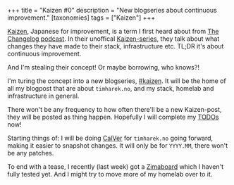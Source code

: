 +++
title = "Kaizen #0"
description = "New blogseries about continuous improvement."
[taxonomies]
tags = ["Kaizen"]
+++

[Kaizen][kaizen], Japanese for improvement, is a term I first heard about from
[The Changelog podcast][thechangelog]. In their unoffical
[Kaizen-series][kaizen_changelog], they talk about what changes they have made
to their stack, infrastructure etc. TL;DR it's about continuous improvement.

And I'm stealing their concept! Or maybe borrowing, who knows?!

I'm turing the concept into a new blogseries, [#kaizen](/tags/kaizen). It will
be the home of all my blogpost that are about `timharek.no`, and my stack,
homelab and infrastructure in general.

There won't be any frequency to how often there'll be a new Kaizen-post, they
will be posted as thing happen. Hopefully I will complete my [TODOs](/todo) now!

Starting things of: I will be doing [CalVer][calver] for `timharek.no` going
forward, making it easier to snapshot changes. It will only be for `YYYY.MM`,
there won't be any patches.

To end with a tease, I recently (last week) got a [Zimaboard][zimaboard] which I
haven't fully tested yet. And I might try to move more of my homelab over to it.

[kaizen]: https://en.wikipedia.org/wiki/Kaizen
[thechangelog]: https://changelog.com/
[kaizen_changelog]: https://changelog.com/topic/kaizen
[calver]: https://calver.org/
[zimaboard]: https://www.zimaboard.com/zimaboard/product
